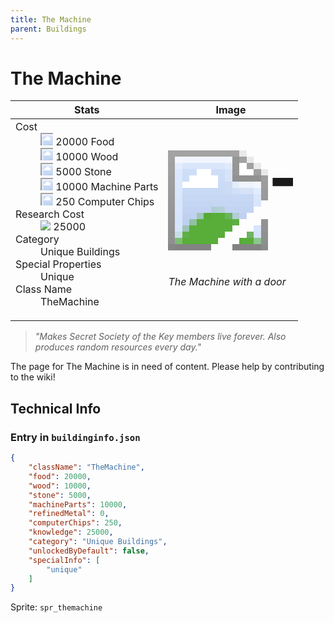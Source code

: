 ```yaml
---
title: The Machine
parent: Buildings
---
```

# The Machine

[//]: # (Pre-generated content)
<table><thead><tr><th>Stats</th><th>Image</th></tr></thead><tbody><tr><td><dl><dt>Cost</dt><dd><div class="resource-icon"><img style="object-position: -1009px -533px;" src="https://tfe2-wiki.github.io/assets/sprites.png"></div> 20000 Food<br><div class="resource-icon"><img style="object-position: -637px -751px;" src="https://tfe2-wiki.github.io/assets/sprites.png"></div> 10000 Wood<br><div class="resource-icon"><img style="object-position: -637px -737px;" src="https://tfe2-wiki.github.io/assets/sprites.png"></div> 5000 Stone<br><div class="resource-icon"><img style="object-position: -795px -761px;" src="https://tfe2-wiki.github.io/assets/sprites.png"></div> 10000 Machine Parts<br><div class="resource-icon"><img style="object-position: -526px -523px;" src="https://tfe2-wiki.github.io/assets/sprites.png"></div> 250 Computer Chips</dd><dt>Research Cost</dt><dd><img style="object-position: -268px -522px;" src="https://tfe2-wiki.github.io/assets/sprites.png"> 25000</dd><dt>Category</dt><dd>Unique Buildings</dd><dt>Special Properties</dt><dd>Unique</dd><dt>Class Name</dt><dd>TheMachine</dd></dl></td><td><style>.building-image {width: 200px;height: 200px;overflow: hidden;position: relative;}.building-image img {image-rendering: pixelated;object-fit: none;transform: scale(10);transform-origin: left top;position: absolute;left: 0;top: 0;}.resource-image {width: 200px;height: 200px;overflow: hidden;position: relative;}.resource-image img {image-rendering: pixelated;object-fit: none;transform: scale(20);transform-origin: left top;position: absolute;left: 0;top: 0;}.building-icon {width: 20px;height: 20px;overflow: hidden;position: relative;display: inline-block;}.building-icon img {image-rendering: pixelated;object-fit: none;transform: scale(1);transform-origin: left top;position: absolute;left: 0;top: 0;}.resource-icon {width: 20px;height: 20px;overflow: hidden;position: relative;display: inline-block;}.resource-icon img {image-rendering: pixelated;object-fit: none;transform: scale(2);transform-origin: left top;position: absolute;left: 0;top: 0;}</style><div class="building-image"><img style="object-position: -793px -921px;" src="https://tfe2-wiki.github.io/assets/sprites.png" alt="The Machine Back"><img style="object-position: -771px -921px;" src="https://tfe2-wiki.github.io/assets/sprites.png" alt="The Machine"></div><i>The Machine with a door</i></td></tr></tbody></table><blockquote><i>"Makes Secret Society of the Key members live forever. Also produces random resources every day."</i></blockquote>

The page for The Machine is in need of content. Please help by contributing to the wiki!

## Technical Info
### Entry in `buildinginfo.json`

```json
{
    "className": "TheMachine",
    "food": 20000,
    "wood": 10000,
    "stone": 5000,
    "machineParts": 10000,
    "refinedMetal": 0,
    "computerChips": 250,
    "knowledge": 25000,
    "category": "Unique Buildings",
    "unlockedByDefault": false,
    "specialInfo": [
        "unique"
    ]
}
```

Sprite: `spr_themachine`


